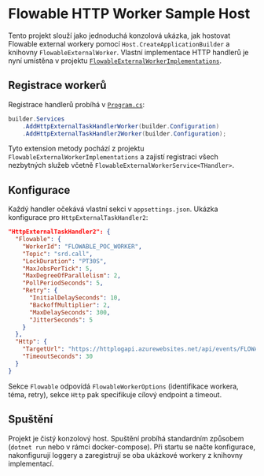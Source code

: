 # Flowable HTTP Worker Sample Host

Tento projekt slouží jako jednoduchá konzolová ukázka, jak hostovat Flowable external workery
pomocí `Host.CreateApplicationBuilder` a knihovny `FlowableExternalWorker`.
Vlastní implementace HTTP handlerů je nyní umístěna v projektu
[`FlowableExternalWorkerImplementations`](../FlowableExternalWorkerImplementations/README.md).

## Registrace workerů

Registrace handlerů probíhá v [`Program.cs`](./Program.cs):

```csharp
builder.Services
    .AddHttpExternalTaskHandlerWorker(builder.Configuration)
    .AddHttpExternalTaskHandler2Worker(builder.Configuration);
```

Tyto extension metody pochází z projektu `FlowableExternalWorkerImplementations`
a zajistí registraci všech nezbytných služeb včetně `FlowableExternalWorkerService<THandler>`.

## Konfigurace

Každý handler očekává vlastní sekci v `appsettings.json`. Ukázka konfigurace pro
`HttpExternalTaskHandler2`:

```json
"HttpExternalTaskHandler2": {
  "Flowable": {
    "WorkerId": "FLOWABLE_POC_WORKER",
    "Topic": "srd.call",
    "LockDuration": "PT30S",
    "MaxJobsPerTick": 5,
    "MaxDegreeOfParallelism": 2,
    "PollPeriodSeconds": 5,
    "Retry": {
      "InitialDelaySeconds": 10,
      "BackoffMultiplier": 2,
      "MaxDelaySeconds": 300,
      "JitterSeconds": 5
    }
  },
  "Http": {
    "TargetUrl": "https://httplogapi.azurewebsites.net/api/events/FLOWABLE_POC_WORKER",
    "TimeoutSeconds": 30
  }
}
```

Sekce `Flowable` odpovídá `FlowableWorkerOptions` (identifikace workera, téma, retry),
sekce `Http` pak specifikuje cílový endpoint a timeout.

## Spuštění

Projekt je čistý konzolový host. Spuštění probíhá standardním způsobem (`dotnet run`
nebo v rámci docker-compose). Při startu se načte konfigurace, nakonfigurují loggery
a zaregistrují se oba ukázkové workery z knihovny implementací.
